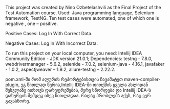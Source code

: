 This project was created by Nino Ozbetelashvili as the Final Project of the Test Automation course. Used: Java programming language, Selenium framework, TestNG. Ten test cases were automated, one of which one is negative , one – positive.

Positive Cases: Log In With Correct Data.

Negative Cases: Log In With Incorrect Data.

To run this project on your local computer, you need:
Intellij IDEA Community Edition - JDK version 21.0.1; Dependencies: testng - 7.8.0, webdrivermanager - 5.6.2, selenide - 7.0.2, selenium-java - 4.16.1, javafaker - 1.0.2, aspectjweaver – 1.9.2, allure-testng – 2.22.2.


pom.xml-ში რომ ალურის რეპორტებისთვის ჩავამატეთ maven-compiler-plugin, ეგ წითლად წერია,Intellij IDEA-ში  თითქმის ყველა ახლიდან შესვლაზე ითხოვს დარეფრეშებას, მერე სწორდება და Intellij IDEA-ს დახურვის შემდეგ ისევ წითლადაა. რაღაც პრობლემა აქვს, რაც ვერ გავასწორე.
